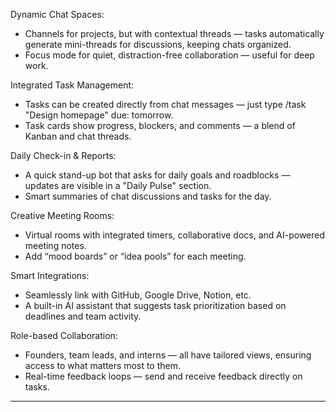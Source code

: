 Dynamic Chat Spaces:

- Channels for projects, but with contextual threads — tasks automatically generate mini-threads for discussions, keeping chats organized.
- Focus mode for quiet, distraction-free collaboration — useful for deep work.

Integrated Task Management:

- Tasks can be created directly from chat messages — just type /task "Design homepage" due: tomorrow.
- Task cards show progress, blockers, and comments — a blend of Kanban and chat threads.

Daily Check-in & Reports:

- A quick stand-up bot that asks for daily goals and roadblocks — updates are visible in a "Daily Pulse" section.
- Smart summaries of chat discussions and tasks for the day.

Creative Meeting Rooms:

- Virtual rooms with integrated timers, collaborative docs, and AI-powered meeting notes.
- Add “mood boards” or “idea pools” for each meeting.

Smart Integrations:

- Seamlessly link with GitHub, Google Drive, Notion, etc.
- A built-in AI assistant that suggests task prioritization based on deadlines and team activity.

Role-based Collaboration:

- Founders, team leads, and interns — all have tailored views, ensuring access to what matters most to them.
- Real-time feedback loops — send and receive feedback directly on tasks.

---